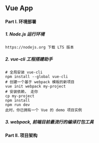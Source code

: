 ## Vue App

#### Part I. 环境部署

##### 1. Node.js 运行环境
```
https://nodejs.org 下载 LTS 版本
```
##### 2. vue-cli 工程搭建助手
```
# 全局安装 vue-cli
npm install --global vue-cli
# 创建一个基于 webpack 模板的新项目
vue init webpack my-project
# 安装依赖， 走你
cp my-project
npm install 
npm run dev
此时，你已拥有一个 Vue 的 demo 项目实例
```
##### 3. webpack, 前端目前最流行的编译打包工具


#### Part II. 项目架构



